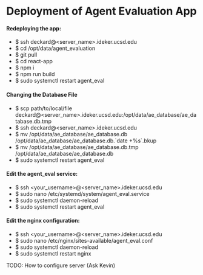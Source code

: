 # Deployment of Agent Evaluation App
#### Redeploying the app:
 - $ ssh deckard@<server_name>.ideker.ucsd.edu
 - $ cd /opt/data/agent_evaluation
 - $ git pull
 - $ cd react-app
 - $ npm i
 - $ npm run build
 - $ sudo systemctl restart agent_eval

#### Changing the Database File
- $ scp path/to/local/file deckard@<server_name>.ideker.ucsd.edu:/opt/data/ae_database/ae_database.db.tmp
- $ ssh deckard@<server_name>.ideker.ucsd.edu
- $ mv /opt/data/ae_database/ae_database.db /opt/data/ae_database/ae_database.db.\`date +%s\`.bkup
- $ mv /opt/data/ae_database/ae_database.db.tmp /opt/data/ae_database/ae_database.db
- $ sudo systemctl restart agent_eval

#### Edit the agent_eval service:
- $ ssh <your_username>@<server_name>.ideker.ucsd.edu
- $ sudo nano /etc/systemd/system/agent_eval.service
- $ sudo systemctl daemon-reload
- $ sudo systemctl restart agent_eval

#### Edit the nginx configuration:
- $ ssh <your_username>@<server_name>.ideker.ucsd.edu
- $ sudo nano /etc/nginx/sites-available/agent_eval.conf
- $ sudo systemctl daemon-reload
- $ sudo systemctl restart nginx

TODO: How to configure server (Ask Kevin)